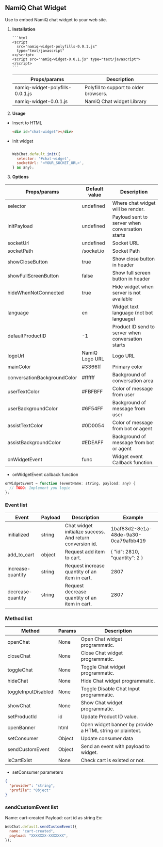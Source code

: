 ## NamiQ Chat Widget

Use to embed NamiQ chat widget to your web site.

1.  **Installation**

        ```html
        <script
          src="namiq-widget-polyfills-0.0.1.js"
          type="text/javascript"
        ></script>
        <script src="namiq-widget-0.0.1.js" type="text/javascript"></script>
        ```

    | Props/params                    | Description                            |
    | ------------------------------- | -------------------------------------- |
    | namiq-widget-polyfills-0.0.1.js | Polyfill to support to older browsers. |
    | namiq-widget-0.0.1.js           | NamiQ Chat widget Library              |

2.  **Usage**

- Insert to HTML

  ```html
  <div id="chat-widget"></div>
  ```

- Init widget

  ```javascript

  WebChat.default.init({
    selector: '#chat-widget',
    socketUrl: '<YOUR_SOCKET_URL>',
  } as any);

  ```

3.  **Options**

| Props/params                | Default value  | Description                                        |
| --------------------------- | -------------- | -------------------------------------------------- |
| selector                    | undefined      | Where chat widget will be render.                  |
| initPayload                 | undefined      | Payload sent to server when conversation starts    |
| socketUrl                   | undefined      | Socket URL                                         |
| socketPath                  | /socket.io     | Socket Path                                        |
| showCloseButton             | true           | Show close button in header                        |
| showFullScreenButton        | false          | Show full screen button in header                  |
| hideWhenNotConnected        | true           | Hide widget when server is not available           |
| language                    | en             | Widget text language (not bot language)            |
| defaultProductID            | -1             | Product ID send to server when conversation starts |
| logoUrl                     | NamiQ Logo URL | Logo URL                                           |
| mainColor                   | #3366ff        | Primary color                                      |
| conversationBackgroundColor | #ffffff        | Background of conversation area                    |
| userTextColor               | #FBFBFF        | Color of message from user                         |
| userBackgroundColor         | #6F54FF        | Background of message from user                    |
| assistTextColor             | #0D0054        | Color of message from bot or agent                 |
| assistBackgroundColor       | #EDEAFF        | Background of message from bot or agent            |
| onWidgetEvent               | func           | Widget event Callback function.                    |

- onWidgetEvent callback function

```javascript
onWidgetEvent = function (eventName: string, payload: any) {
  // TODO: Implement you logic
};
```

### Event list

| Event             | Payload | Description                                               | Example                              |
| ----------------- | ------- | --------------------------------------------------------- | ------------------------------------ |
| initialized       | string  | Chat widget initialize success. And return conversion id. | 1baf83d2-8e1a-48de-9a30-0ca79afbb419 |
| add_to_cart       | object  | Request add item to cart.                                 | { "id": 2810, "quantity": 2 }        |
| increase-quantity | string  | Request increase quantity of an item in cart.             | 2807                                 |
| decrease-quantity | string  | Request decrease quantity of an item in cart.             | 2807                                 |

### Method list

| Method              | Params | Description                                               |
| ------------------- | ------ | --------------------------------------------------------- |
| openChat            | None   | Open Chat widget programmatic.                            |
| closeChat           | None   | Close Chat widget programmatic.                           |
| toggleChat          | None   | Toggle Chat widget programmatic.                          |
| hideChat            | None   | Hide Chat widget programmatic.                            |
| toggleInputDisabled | None   | Toggle Disable Chat Input programmatic.                   |
| showChat            | None   | Show Chat widget programmatic.                            |
| setProductId        | id     | Update Product ID value.                                  |
| openBanner          | html   | Open widget banner by provide a HTML string or plaintext. |
| setConsumer         | Object | Update consumer data                                      |
| sendCustomEvent     | Object | Send an event with payload to widget.                     |
| isCartExist         | None   | Check cart is existed or not.                             |

- setConsumer parameters

```json
{
  "provider": "string",
  "profile": "Object"
}
```

### sendCustomEvent list

Name: cart-created
Payload: cart id as string
Ex:

```js
WebChat.default.sendCustomEvent({
  name: "cart-created",
  payload: "XXXXXXX-XXXXXXX",
});
```
